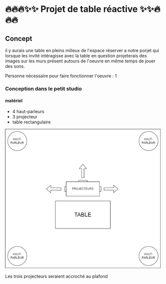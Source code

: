 # 🔥🔥🔥✨✨ Projet de table réactive ✨✨🔥🔥🔥

## Concept
il y aurais une table en pleins milieux de l'espace réserver a notre porjet qui lorsque les invité intéragisse avec la table en question projeterais des images sur les murs présent autours de l'oeuvre en même temps de jouer des sons.

Personne nécessaire pour faire fonctionner l'oeuvre : 1

### Conception dans le petit studio
#### matériel
- 4 haut-parleurs
- 3 projecteur
- table rectangulaire

![plan du projet dans le petit studio](images/plan_projet.drawio.png)

Les trois projecteurs seraient accroché au plafond  
 

